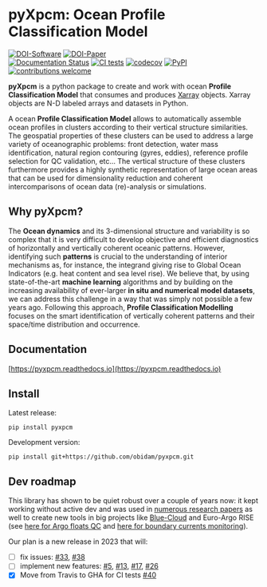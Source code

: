 pyXpcm: Ocean Profile Classification Model
==========================================

[![DOI-Software](https://img.shields.io/badge/DOI%3A%20Software-10.5281%2Fzenodo.3906236-blue)](//dx.doi.org/10.5281/zenodo.3906236)
[![DOI-Paper](https://img.shields.io/badge/DOI%3A%20Paper-10.1016%2Fj.pocean.2016.12.008-blue)](//dx.doi.org/10.1016/j.pocean.2016.12.008)  
[![Documentation Status](https://img.shields.io/readthedocs/pyxpcm?logo=readthedocs)](https://pyxpcm.readthedocs.io/en/latest/?badge=latest)
[![CI tests](https://github.com/obidam/pyxpcm/actions/workflows/tests.yml/badge.svg)](https://github.com/obidam/pyxpcm/actions/workflows/tests.yml)
[![codecov](https://codecov.io/gh/obidam/pyxpcm/branch/master/graph/badge.svg)](https://codecov.io/gh/obidam/pyxpcm)
[![PyPI](https://img.shields.io/pypi/v/pyxpcm)](//pypi.org/project/pyxpcm/)  
[![contributions welcome](https://img.shields.io/badge/contributions-welcome-brightgreen.svg?style=flat)](https://github.com/dwyl/esta/issues) 

**pyXpcm** is a python package to create and work with ocean **Profile Classification Model** that consumes and produces [Xarray](https://github.com/pydata/xarray) objects. Xarray objects are N-D labeled arrays and datasets in Python. 

A ocean **Profile Classification Model** allows to automatically assemble ocean profiles in clusters according to their vertical structure similarities.   
The geospatial properties of these clusters can be used to address a large variety of oceanographic problems: front detection, water mass identification, natural region contouring (gyres, eddies), reference profile selection for QC validation, etc... The vertical structure of these clusters furthermore provides a highly synthetic representation of large ocean areas that can be used for dimensionality reduction and coherent intercomparisons of ocean data (re)-analysis or simulations.   

## Why pyXpcm?
The **Ocean dynamics** and its 3-dimensional structure and variability is so complex that it is very difficult to develop objective and efficient diagnostics of horizontally and vertically coherent oceanic patterns. However, identifying such **patterns** is crucial to the understanding of interior mechanisms as, for instance, the integrand giving rise to Global Ocean Indicators (e.g. heat content and sea level rise). We believe that, by using state-of-the-art **machine learning** algorithms and by building on the increasing availability of ever-larger **in situ and numerical model datasets**, we can address this challenge in a way that was simply not possible a few years ago. Following this approach, **Profile Classification Modelling** focuses on the smart identification of vertically coherent patterns and their space/time distribution and occurrence.

## Documentation
[https://pyxpcm.readthedocs.io](https://pyxpcm.readthedocs.io)

## Install

Latest release:

    pip install pyxpcm
    
Development version:

    pip install git+https://github.com/obidam/pyxpcm.git
    
## Dev roadmap
This library has shown to be quiet robust over a couple of years now: it kept working without active dev and was used in [numerous research papers](https://pyxpcm.readthedocs.io/en/latest/bibliography.html) as well to create new tools in big projects like [Blue-Cloud](https://blue-cloud.org/article/applying-machine-learning-methods-ocean-patterns-and-ocean-regimes-indicators) and Euro-Argo RISE (see [here for Argo floats QC](10.5281/zenodo.7362293) and [here for boundary currents monitoring](https://github.com/euroargodev/boundary_currents_pcm/)). 

Our plan is a new release in 2023 that will:

- [ ] fix issues: [#33](https://github.com/obidam/pyxpcm/issues/33), [#38](https://github.com/obidam/pyxpcm/issues/38)
- [ ] implement new features: [#5](https://github.com/obidam/pyxpcm/issues/5), [#13](https://github.com/obidam/pyxpcm/issues/13), [#17](https://github.com/obidam/pyxpcm/issues/17), [#26](https://github.com/obidam/pyxpcm/issues/26)
- [x] Move from Travis to GHA for CI tests [#40](https://github.com/obidam/pyxpcm/pull/40)
